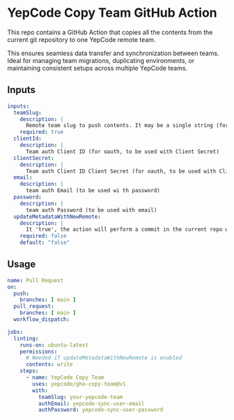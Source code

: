 # YepCode Copy Team GitHub Action

This repo contains a GitHub Action that copies all the contents from the current git repository to one YepCode remote team.

This ensures seamless data transfer and synchronization between teams. Ideal for managing team migrations, duplicating environments, or maintaining consistent setups across multiple YepCode teams.

## Inputs

```yml
inputs:
  teamSlug:
    description: |
      Remote team slug to push contents. It may be a single string (for https://cloud.yepcode.io teams), or a full URL (for on-premise teams)
    required: true
  clientId:
    description: |
      Team auth Client ID (for oauth, to be used with Client Secret)
  clientSecret:
    description: |
      Team auth Client ID Client Secret (for oauth, to be used with Client ID)
  email:
    description: |
      team auth Email (to be used wi th password)
  password:
    description: |
      team auth Password (to be used with email)
  updateMetadataWithNewRemote:
    description: |
      It 'true', the action will perform a commit in the current repo with the changes in the .'yepcode.json' metadata file. This will allow then to check sync status agains this remote.
    required: false
    default: "false"
```

## Usage

```yml
name: Pull Request
on:
  push:
    branches: [ main ]
  pull_request:
    branches: [ main ]
  workflow_dispatch:

jobs:
  linting:
    runs-on: ubuntu-latest
    permissions:
      # Needed if updateMetadataWithNewRemote is enabled
      contents: write
    steps:
      - name: YepCode Copy Team
        uses: yepcode/gha-copy-team@v1
        with:
          teamSlug: your-yepcode-team
          authEmail: yepcode-sync-user-email
          authPassword: yepcode-sync-user-password
```
